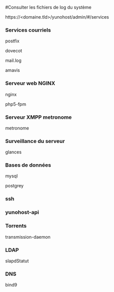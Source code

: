 #Consulter les fichiers de log du système

https://<domaine.tld>/yunohost/admin/#/services

### Services courriels

postfix

dovecot

mail.log

amavis

### Serveur web NGINX

nginx

php5-fpm

### Serveur XMPP metronome

metronome

### Surveillance du serveur

glances

### Bases de données

mysql

postgrey

### ssh

### yunohost-api

### Torrents

transmission-daemon

### LDAP

slapdStatut

### DNS

bind9



